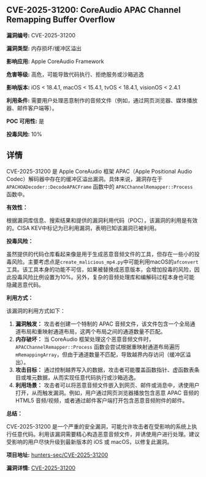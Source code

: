 ## CVE-2025-31200: CoreAudio APAC Channel Remapping Buffer Overflow

**漏洞编号:** CVE-2025-31200

**漏洞类型:** 内存损坏/缓冲区溢出

**影响应用:** Apple CoreAudio Framework

**危害等级:** 高危，可能导致代码执行、拒绝服务或沙箱逃逸

**影响版本:** iOS < 18.4.1, macOS < 15.4.1, tvOS < 18.4.1, visionOS < 2.4.1

**利用条件:** 需要用户处理恶意制作的音频文件（例如，通过网页浏览器、媒体播放器、邮件客户端等）。

**POC 可用性:** 是

**投毒风险:** 10%

## 详情

CVE-2025-31200 是 Apple CoreAudio 框架 APAC（Apple Positional Audio Codec）解码器中存在的缓冲区溢出漏洞。具体来说，漏洞存在于 `APACHOADecoder::DecodeAPACFrame` 函数中的 `APACChannelRemapper::Process` 函数中。

**有效性：**

根据漏洞库信息、搜索结果和提供的漏洞利用代码（POC），该漏洞的利用是有效的。CISA KEV中标记为已利用漏洞，表明已知该漏洞已被利用。

**投毒风险：**

虽然提供的代码仓库看起来像是用于生成恶意音频文件的工具，但存在一些小的投毒风险。主要考虑点是`create_malicious_mp4.py`中可能利用macOS的`afconvert`工具。该工具本身的功能不可信，如果被替换成恶意版本，会增加投毒的风险，因此投毒风险比例设置为10%。另外，复杂的音频处理库和编解码过程本身也可能隐藏恶意代码。

**利用方式：**

该漏洞的利用方式如下：

1.  **漏洞触发：** 攻击者创建一个特制的 APAC 音频文件，该文件包含一个全局通道布局和重映射通道布局，这两个布局之间的通道数量不匹配。
2.  **内存破坏：** 当 CoreAudio 框架处理这个恶意音频文件时，`APACChannelRemapper::Process` 函数会尝试根据重映射通道布局遍历 `mRemappingArray`，但由于通道数量不匹配，导致越界内存访问（缓冲区溢出）。
3.  **攻击目标：** 通过控制越界写入的数据，攻击者可能覆盖函数指针、虚函数表条目或堆元数据，从而实现任意代码执行或沙箱逃逸。
4.  **利用场景：** 攻击者可以将恶意音频文件嵌入到网页、邮件或消息中，诱使用户打开，从而触发漏洞。例如，用户通过网页浏览器播放包含恶意 APAC 音频的 HTML5 音频/视频，或者通过邮件客户端打开包含恶意音频附件的邮件。

**总结：**

CVE-2025-31200 是一个严重的安全漏洞，可能允许攻击者在受影响的系统上执行任意代码。利用该漏洞需要精心构造恶意音频文件，并诱使用户进行处理。建议受影响的用户尽快升级到最新版本的 iOS 或 macOS，以修复此漏洞。

**项目地址:** [hunters-sec/CVE-2025-31200](https://github.com/hunters-sec/CVE-2025-31200)

**漏洞详情:** [CVE-2025-31200](https://nvd.nist.gov/vuln/detail/CVE-2025-31200)